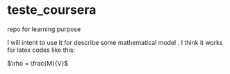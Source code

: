 # teste_coursera
repo for learning purpose 

I will intent to use it for describe some mathematical model . I think it works for latex codes like this:

$\rho = \frac{M}{V}$
